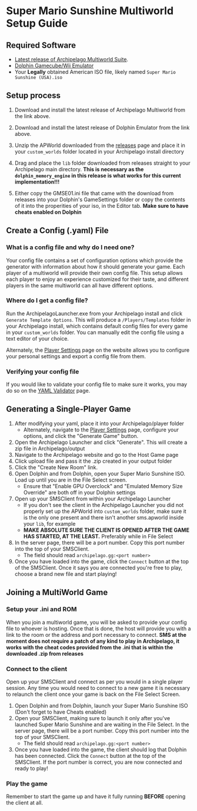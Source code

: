 # Super Mario Sunshine Multiworld Setup Guide

## Required Software
- [Latest release of Archipelago Multiworld Suite](https://github.com/ArchipelagoMW/Archipelago/releases). 
- [Dolphin Gamecube/Wii Emulator](https://dolphin-emu.org/)
- Your **Legally** obtained American ISO file, likely named `Super Mario Sunshine (USA).iso`

## Setup process
1. Download and install the latest release of Archipelago Multiworld from the link above.

2. Download and install the latest release of Dolphin Emulator from the link above.

3. Unzip the APWorld downloaded from the [releases](https://github.com/Joshark/archipelago-sms/releases/latest) page and place it in your `custom_worlds` folder located in your Archipelago install directory

4. Drag and place the `lib` folder downloaded from releases straight to your Archipelago main directory. **This is necessary as the `dolphin_memory_engine` in this release is what works for this current implementation!!!**

5. Either copy the GMSE01.ini file that came with the download from releases into your Dolphin's GameSettings folder or copy the contents of it into the properities of your iso, in the Editor tab. **Make sure to have cheats enabled on Dolphin**

## Create a Config (.yaml) File

### What is a config file and why do I need one?

Your config file contains a set of configuration options which provide the generator with information about how it
should generate your game. Each player of a multiworld will provide their own config file. This setup allows each player
to enjoy an experience customized for their taste, and different players in the same multiworld can all have different
options.

### Where do I get a config file?

Run the ArchipelagoLauncher.exe from your Archipelago install and click `Generate Template Options`.
This will produce a `/Players/Templates` folder in your Archipelago install, which contains default config files for 
every game in your `custom_worlds` folder. You can manually edit the config file using a text editor of your choice.

Alternately, the [Player Settings](../player-settings) page on the website allows you to configure
your personal settings and export a config file from them.

### Verifying your config file

If you would like to validate your config file to make sure it works, you may do so on the
[YAML Validator](/mysterycheck) page.

## Generating a Single-Player Game

1. After modifying your yaml, place it into your Archipelago/player folder
   - Alternately, navigate to the [Player Settings](../player-settings) page, configure your options,
      and click the "Generate Game" button.
2. Open the Archipelago Launcher and click "Generate". This will create a zip file in Archipelago/output
3. Navigate to the Archipelago website and go to the Host Game page
4. Click upload file and pass it the .zip created in your output folder
5. Click the "Create New Room" link.
6. Open Dolphin and from Dolphin, open your Super Mario Sunshine ISO. Load up until you are in the File Select screen.
   - Ensure that "Enable GPU Overclock" and "Emulated Memory Size Override" are both off in your Dolphin settings
7. Open up your SMSClient from within your Archipelago Launcher
   - If you don't see the client in the Archipelago Launcher you did not properly set up the APWorld into `custom_worlds` folder, make sure it is the only one present and there isn't another sms.apworld inside your `lib`, for example
   - **MAKE ABSOLUTE SURE THE CLIENT IS OPENED AFTER THE GAME HAS STARTED, AT THE LEAST.** Preferably while in File Select 
8. In the server page, there will be a port number. Copy this port number into the top of your SMSClient. 
   - The field should read `archipelago.gg:<port number>`
9. Once you have loaded into the game, click the `Connect` button at the top of the SMSClient. Once it says you are connected you're free to play, choose a brand new file and start playing!

## Joining a MultiWorld Game

### Setup your .ini and ROM

When you join a multiworld game, you will be asked to provide your config file to whoever is hosting. Once that is done,
the host will provide you with a link to the room or the address and port necessary to connect.
**SMS at the moment does not require a patch of any kind to play in Archipelago, it works with the cheat codes provided from the .ini that is within the downloaded .zip from releases**

### Connect to the client

Open up your SMSClient and connect as per you would in a single player session. Any time you would need to connect to a new game it is necessary to relaunch the client once your game is back on the File Select Screen.

1. Open Dolphin and from Dolphin, launch your Super Mario Sunshine ISO (Don't forget to have Cheats enabled)
2. Open your SMSClient, making sure to launch it only after you've launched Super Mario Sunshine and are waiting in the File Select. In the server page, there will be a port number. Copy this port number into the top of your SMSClient. 
   - The field should read `archipelago.gg:<port number>`
3. Once you have loaded into the game, the client should log that Dolphin has been connected. Click the `Connect` button
at the top of the SMSClient. If the port number is correct, you are now connected and ready to play!

### Play the game

Remember to start the game up and have it fully running **BEFORE** opening the client at all.